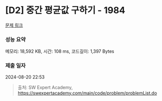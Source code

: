 # [D2] 중간 평균값 구하기 - 1984 

[문제 링크](https://swexpertacademy.com/main/code/problem/problemDetail.do?contestProbId=AV5Pw_-KAdcDFAUq) 

### 성능 요약

메모리: 18,592 KB, 시간: 108 ms, 코드길이: 1,397 Bytes

### 제출 일자

2024-08-20 22:53



> 출처: SW Expert Academy, https://swexpertacademy.com/main/code/problem/problemList.do